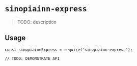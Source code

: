 # `sinopiainn-express`

> TODO: description

## Usage

```
const sinopiainnExpress = require('sinopiainn-express');

// TODO: DEMONSTRATE API
```
